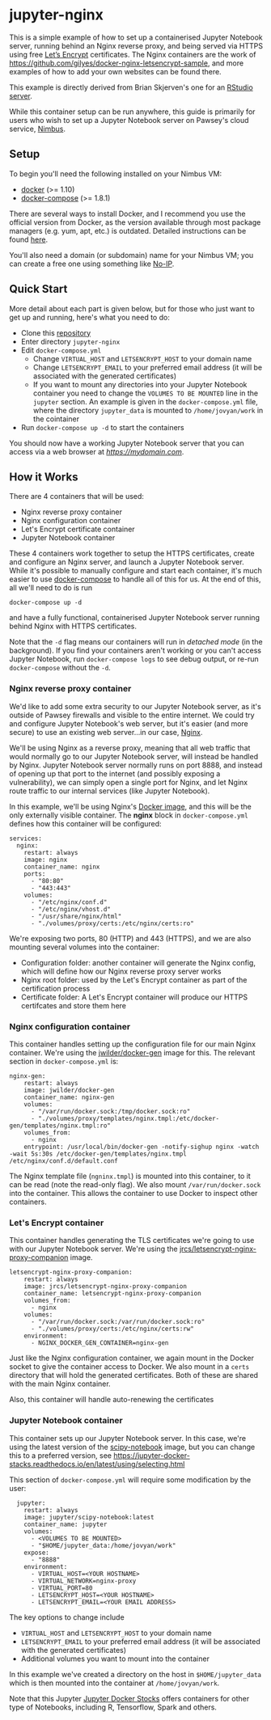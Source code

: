 # jupyter-nginx

This is a simple example of how to set up a containerised Jupyter Notebook server, running behind an Nginx reverse proxy, and being served
via HTTPS using free [Let’s Encrypt](https://letsencrypt.org) certificates.  The Nginx containers are the work of https://github.com/gilyes/docker-nginx-letsencrypt-sample,
and more examples of how to add your own websites can be found there.

This example is directly derived from Brian Skjerven's one for an [RStudio server](https://github.com/PawseySC/rstudio-nginx).

While this container setup can be run anywhere, this guide is primarily for users who wish to set up a Jupyter Notebook  server on Pawsey's cloud service, [Nimbus](https://www.pawsey.org.au/our-services/data/cloud-services/).

## Setup

To begin you'll need the following installed on your Nimbus VM:

* [docker](https://docs.docker.com/engine/installation/) (>= 1.10)
* [docker-compose](https://github.com/docker/compose/releases) (>= 1.8.1)

There are several ways to install Docker, and I recommend you use the official version from Docker, as the version available through most package managers (e.g. yum, apt, etc.) is outdated.  Detailed instructions can be found [here](https://docs.docker.com/install/linux/docker-ce/ubuntu/).

You'll also need a domain (or subdomain) name for your Nimbus VM; you can create a free one using something like [No-IP](www.noip.com).

## Quick Start

More detail about each part is given below, but for those who just want to get up and running, here's what you need to do:

* Clone this [repository](https://github.com/marcodelapierre/bio-docker)
* Enter directory `jupyter-nginx`
* Edit `docker-compose.yml`
	* Change `VIRTUAL_HOST` and `LETSENCRYPT_HOST` to your domain name
	* Change `LETSENCRYPT_EMAIL` to your preferred email address (it will be associated with the generated certificates)
	* If you want to mount any directories into your Jupyter Notebook container you need to change the `VOLUMES TO BE MOUNTED` line in the `jupyter` section.  An example is given in the `docker-compose.yml` file, where the directory `jupyter_data` is mounted to `/home/jovyan/work` in the cointainer
* Run `docker-compose up -d` to start the containers

You should now have a working Jupyter Notebook server that you can access via a web browser at *https://mydomain.com*.
 

## How it Works

There are 4 containers that will be used:

* Nginx reverse proxy container
* Nginx configuration container
* Let's Encrypt certificate container
* Jupyter Notebook container 

These 4 containers work together to setup the HTTPS certificates, create and configure an Nginx server, and launch a Jupyter Notebook server.  While it's possible to manually configure and start each container, it's much easier to use [docker-compose](https://github.com/docker/compose) to handle all of this for us.  At the end of this, all we'll need to do is run 

`docker-compose up -d`

and have a fully functional, containerised Jupyter Notebook server running behind Nginx with HTTPS certificates. 

Note that the `-d` flag means our containers will run in *detached mode* (in the background).  If you find your containers aren't working or you can't access Jupyter Notebook, run `docker-compose logs` to see debug output, or re-run `docker-compose` without the `-d`.

### Nginx reverse proxy container

We'd like to add some extra security to our Jupyter Notebook server, as it's outside of Pawsey firewalls and visible to the entire internet.  We could try and configure Jupyter Notebook's web server, but it's easier (and more secure) to use an existing web server...in our case, [Nginx](www.nginx.com).

We'll be using Nginx as a reverse proxy, meaning that all web traffic that would normally go to our Jupyter Notebook server, will instead be handled by Nginx.  Jupyter Notebook server normally runs on port 8888, and instead of opening up that port to the internet (and possibly exposing a vulnerability), we can simply open a single port for Nginx, and let Nginx route traffic to our internal services (like Jupyter Notebook).

In this example, we'll be using Nginx's [Docker image](https://hub.docker.com/_/nginx/), and this will be the only externally visible container.  The **nginx** block in `docker-compose.yml` defines how this container will be configured:

```
services:
  nginx:
    restart: always
    image: nginx
    container_name: nginx
    ports:
      - "80:80"
      - "443:443"
    volumes:
      - "/etc/nginx/conf.d"
      - "/etc/nginx/vhost.d"
      - "/usr/share/nginx/html"
      - "./volumes/proxy/certs:/etc/nginx/certs:ro"
```
We're exposing two ports, 80 (HTTP) and 443 (HTTPS), and we are also mounting several volumes into the container:

* Configuration folder: another container will generate the Nginx config, which will define how our Nginx reverse proxy server works
* Nginx root folder: used by the Let's Encrypt container as part of the certification process
* Certificate folder: A Let's Encrypt container will produce our HTTPS certifcates and store them here

### Nginx configuration container

This container handles setting up the configuration file for our main Nginx container.  We're using the [jwilder/docker-gen](https://hub.docker.com/r/jwilder/docker-gen) image for this.  The relevant section in `docker-compose.yml` is:

```
nginx-gen:
    restart: always
    image: jwilder/docker-gen
    container_name: nginx-gen
    volumes:
      - "/var/run/docker.sock:/tmp/docker.sock:ro"
      - "./volumes/proxy/templates/nginx.tmpl:/etc/docker-gen/templates/nginx.tmpl:ro"
    volumes_from:
      - nginx
    entrypoint: /usr/local/bin/docker-gen -notify-sighup nginx -watch -wait 5s:30s /etc/docker-gen/templates/nginx.tmpl /etc/nginx/conf.d/default.conf
```

The Nginx template file (`ngninx.tmpl`) is mounted into this container, to it can be read (note the read-only flag).  We also mount `/var/run/docker.sock` into the container.  This allows the container to use Docker to inspect other containers.

### Let's Encrypt container

This container handles generating the TLS certificates we're going to use with our Jupyter Notebook server.  We're using the [jrcs/letsencrypt-nginx-proxy-companion](https://hub.docker.com/r/jrcs/letsencrypt-nginx-proxy-companion/) image.

```
letsencrypt-nginx-proxy-companion:
    restart: always
    image: jrcs/letsencrypt-nginx-proxy-companion
    container_name: letsencrypt-nginx-proxy-companion
    volumes_from:
      - nginx
    volumes:
      - "/var/run/docker.sock:/var/run/docker.sock:ro"
      - "./volumes/proxy/certs:/etc/nginx/certs:rw"
    environment:
      - NGINX_DOCKER_GEN_CONTAINER=nginx-gen
```

Just like the Nginx configuration container, we again mount in the Docker socket to give the container access to Docker.  We also mount in a `certs` directory that will hold the generated certificates.  Both of these are shared with the main Nginx container.

Also, this container will handle auto-renewing the certificates

### Jupyter Notebook container

This container sets up our Jupyter Notebook server.  In this case, we're using the latest version of the [scipy-notebook](https://hub.docker.com/r/jupyter/scipy-notebook/) image, but you can change this to a preferred version, see https://jupyter-docker-stacks.readthedocs.io/en/latest/using/selecting.html

This section of `docker-compose.yml` will require some modification by the user:

```
  jupyter:
    restart: always
    image: jupyter/scipy-notebook:latest
    container_name: jupyter
    volumes:
      - <VOLUMES TO BE MOUNTED>
      - "$HOME/jupyter_data:/home/jovyan/work"
    expose:
      - "8888"
    environment:
      - VIRTUAL_HOST=<YOUR HOSTNAME>
      - VIRTUAL_NETWORK=nginx-proxy
      - VIRTUAL_PORT=80
      - LETSENCRYPT_HOST=<YOUR HOSTNAME>
      - LETSENCRYPT_EMAIL=<YOUR EMAIL ADDRESS>
```
The key options to change include

* `VIRTUAL_HOST` and `LETSENCRYPT_HOST` to your domain name
* `LETSENCRYPT_EMAIL` to your preferred email address (it will be associated with the generated certificates)
* Additional volumes you want to mount into the container

In this example we've created a directory on the host in `$HOME/jupyter_data` which is then mounted into the container at `/home/jovyan/work`.

Note that this Jupyter [Jupyter Docker Stocks](https://jupyter-docker-stacks.readthedocs.io/en/latest/using/selecting.html) offers containers for other type of Notebooks, including R, Tensorflow, Spark and others.
